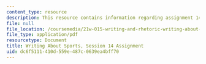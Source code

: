 ```yaml
---
content_type: resource
description: This resource contains information regarding assignment 14.
file: null
file_location: /coursemedia/21w-015-writing-and-rhetoric-writing-about-sports-fall-2013/dc6f5111410d559e487c0639ea4bff70_MIT21W_015F13_Assignment14.pdf
file_type: application/pdf
resourcetype: Document
title: Writing About Sports, Session 14 Assignment
uid: dc6f5111-410d-559e-487c-0639ea4bff70
---
```

